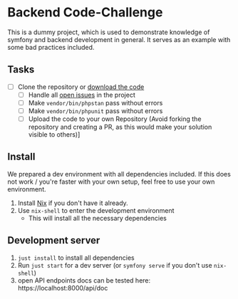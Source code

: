 # Backend Code-Challenge

This is a dummy project, which is used to demonstrate knowledge of symfony and backend development in general.
It serves as an example with some bad practices included.

## Tasks

- [ ] Clone the repository or [download the code](https://github.com/cutlery42/backend-code-review/archive/refs/heads/main.zip)
  - [ ] Handle all [open issues](https://github.com/cutlery42/backend-code-review/issues) in the project
  - [ ] Make `vendor/bin/phpstan` pass without errors
  - [ ] Make `vendor/bin/phpunit` pass without errors
  - [ ] Upload the code to your own Repository (Avoid forking the repository and creating a PR, as this would make your solution visible to others)]

## Install

We prepared a dev environment with all dependencies included.
If this does not work / you're faster with your own setup, feel free to use your own environment.

1. Install [Nix](https://nixos.org/download) if you don't have it already.
2. Use `nix-shell` to enter the development environment
    - This will install all the necessary dependencies


## Development server

1. `just install` to install all dependencies
2. Run `just start` for a dev server (or `symfony serve` if you don't use `nix-shell`)
3. open API endpoints docs can be tested here: https://localhost:8000/api/doc